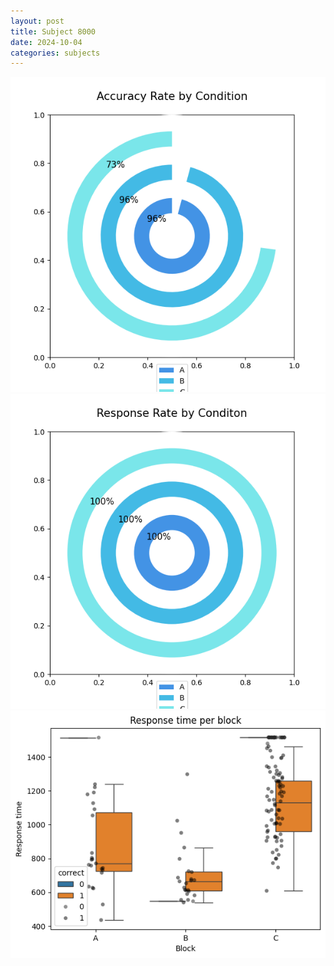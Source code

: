 ```yaml
---
layout: post
title: Subject 8000
date: 2024-10-04
categories: subjects
---
```


![](data/8000/run-3/8000_accuracy_rate.png)
![](data/8000/run-3/8000_response_rate.png)
![](data/8000/run-3/8000_rt.png)
